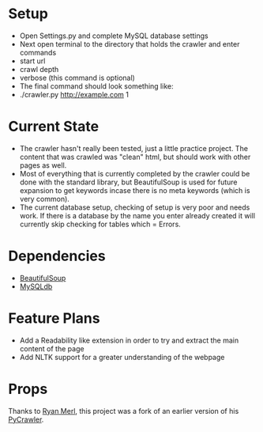 Setup
=====
- Open Settings.py and complete MySQL database settings
- Next open terminal to the directory that holds the crawler and enter commands
- start url
- crawl depth 
- verbose (this command is optional)
- The final command should look something like:
- ./crawler.py http://example.com 1

Current State
=============
- The crawler hasn't really been tested, just a little practice project. The content that was crawled was "clean" html, but should work with other pages as well.
- Most of everything that is currently completed by the crawler could be done with the standard library, but BeautifulSoup is used for future expansion to get keywords incase there is no meta keywords (which is very common).
- The current database setup, checking of setup is very poor and needs work. If there is a database by the name you enter already created it will currently skip checking for tables which = Errors.

Dependencies
============
- [BeautifulSoup](http://www.crummy.com/software/BeautifulSoup/)
- [MySQLdb](http://sourceforge.net/projects/mysql-python/)

Feature Plans
=============
- Add a Readability like extension in order to try and extract the main content of the page
- Add NLTK support for a greater understanding of the webpage

Props
=====
Thanks to [Ryan Merl](https://github.com/theanti9), this project was a fork of an earlier version of his [PyCrawler](https://github.com/theanti9/PyCrawler).

